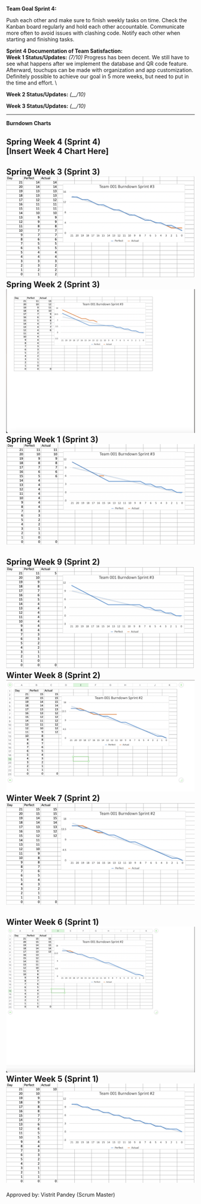 **Team Goal Sprint 4:**

Push each other and make sure to finish weekly tasks on time. Check the Kanban board regularly and hold each other accountable. Communicate more often to avoid issues with clashing code. Notify each other when starting and finishing tasks.

**Sprint 4 Documentation of Team Satisfaction:**\
**Week 1 Status/Updates:**
_(7/10)_ Progress has been decent. We still have to see what happens after we implement the database and QR code feature. Afterward, touchups can be made with organization and app customization. Definitely possible to achieve our goal in 5 more weeks, but need to put in the time and effort. \

**Week 2 Status/Updates:** _(__/10)_

**Week 3 Status/Updates:** _(__/10)_

---------------------------------------------------------------------------------------------------------

**Burndown Charts** 

**Spring Week 4** (Sprint 4)\
[Insert Week 4 Chart Here]
---------------------------------------------------------------------------------------------------------

**Spring Week 3** (Sprint 3)
![Screenshot_2023-04-20_at_2.32.33_PM](uploads/812aaf5e5bb14c2e027f9a9e11cb8052/Screenshot_2023-04-20_at_2.32.33_PM.png)
**Spring Week 2** (Sprint 3)
![Screenshot_2023-04-17_at_11.16.34_PM](uploads/12553c5f3244fa567c8bda9eb3e01f40/Screenshot_2023-04-17_at_11.16.34_PM.png)
**Spring Week 1** (Sprint 3)
![Screenshot_2023-04-13_at_1.41.26_PM](uploads/4dbb0a2f2373214efdbad413fb00d2c1/Screenshot_2023-04-13_at_1.41.26_PM.png)
---------------------------------------------------------------------------------------------------------

**Spring Week 9** (Sprint 2)
![Screenshot_2023-04-06_at_2.19.37_PM](uploads/9741cb668644d3e2d3e2ae722e083f75/Screenshot_2023-04-06_at_2.19.37_PM.png)
**Winter Week 8** (Sprint 2)
![Screenshot_2023-03-13_at_10.59.23_PM](uploads/2ed565b6f147d60f4e5e7e9152a6fc75/Screenshot_2023-03-13_at_10.59.23_PM.png)
**Winter Week 7** (Sprint 2)
![Screenshot_2023-03-09_at_2.29.13_PM](uploads/62e6a92c8bd0a84e909b64e68cff2f41/Screenshot_2023-03-09_at_2.29.13_PM.png)
---------------------------------------------------------------------------------------------------------
**Winter Week 6** (Sprint 1)
![Screenshot_2023-03-07_at_12.40.03_AM](uploads/937bc2038e8343383914517bdc389660/Screenshot_2023-03-07_at_12.40.03_AM.png)
**Winter Week 5** (Sprint 1)
![Screenshot_2023-02-23_at_1.56.00_PM](uploads/3b5ce99918726b438d4ee777b8486479/Screenshot_2023-02-23_at_1.56.00_PM.png)
---------------------------------------------------------------------------------------------------------

Approved by: Vistrit Pandey (Scrum Master)